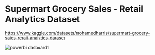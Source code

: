# Supermart Grocery Sales - Retail Analytics Dataset
https://www.kaggle.com/datasets/mohamedharris/supermart-grocery-sales-retail-analytics-dataset

![powerbi dasboard1](https://user-images.githubusercontent.com/42586445/175789491-a373b726-da39-43e4-8fb7-c603f7ae5e60.jpg)

